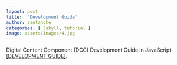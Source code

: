 ```yaml
---
layout: post
title:  "Development Guide"
author: santanche
categories: [ Jekyll, tutorial ]
image: assets/images/4.jpg
---
```

Digital Content Component (DCC) Development Guide in JavaScript <a href="https://harena-lab.github.io/harena-docs/dccs/development/">[DEVELOPMENT GUIDE]</a>.
